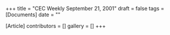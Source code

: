 +++
title = "CEC Weekly September 21, 2001"
draft = false
tags = [Documents]
date = ""

[Article]
contributors = []
gallery = []
+++